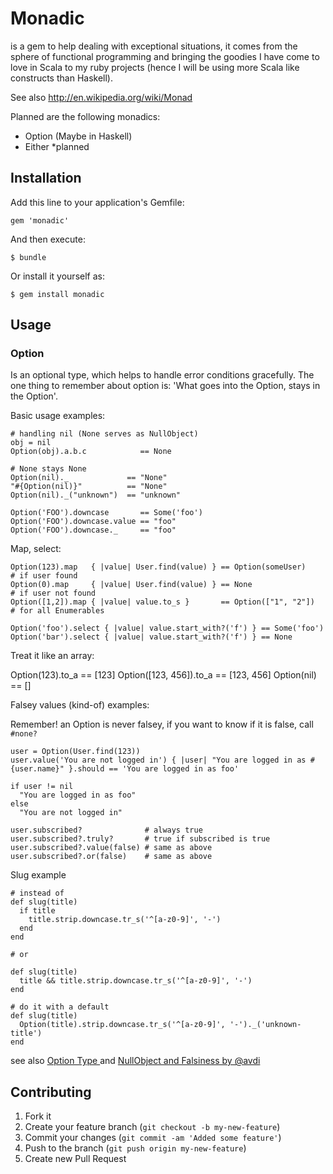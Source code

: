 # Monadic

is a gem to help dealing with exceptional situations, it comes from the sphere of functional programming and bringing the goodies I have come to love in Scala to my ruby projects (hence I will be using more Scala like constructs than Haskell).

See also http://en.wikipedia.org/wiki/Monad

Planned are the following monadics:

- Option (Maybe in Haskell)
- Either *planned

## Installation

Add this line to your application's Gemfile:

    gem 'monadic'

And then execute:

    $ bundle

Or install it yourself as:

    $ gem install monadic

## Usage

### Option
Is an optional type, which helps to handle error conditions gracefully. The one thing to remember about option is: 'What goes into the Option, stays in the Option'.

Basic usage examples:

    # handling nil (None serves as NullObject)
    obj = nil
    Option(obj).a.b.c            == None

    # None stays None
    Option(nil)._             == "None"
    "#{Option(nil)}"          == "None"
    Option(nil)._("unknown")  == "unknown"

    Option('FOO').downcase       == Some('foo') 
    Option('FOO').downcase.value == "foo"
    Option('FOO').downcase._     == "foo"

Map, select:
    
    Option(123).map   { |value| User.find(value) } == Option(someUser)    # if user found
    Option(0).map     { |value| User.find(value) } == None                # if user not found
    Option([1,2]).map { |value| value.to_s }       == Option(["1", "2"])  # for all Enumerables

    Option('foo').select { |value| value.start_with?('f') } == Some('foo')
    Option('bar').select { |value| value.start_with?('f') } == None

Treat it like an array:

  Option(123).to_a         == [123]
  Option([123, 456]).to_a  == [123, 456]
  Option(nil)              == []

Falsey values (kind-of) examples:

Remember! an Option is never falsey, if you want to know if it is false, call `#none?`

    user = Option(User.find(123))
    user.value('You are not logged in') { |user| "You are logged in as #{user.name}" }.should == 'You are logged in as foo'

    if user != nil
      "You are logged in as foo"
    else
      "You are not logged in"

    user.subscribed?              # always true
    user.subscribed?.truly?       # true if subscribed is true
    user.subscribed?.value(false) # same as above
    user.subscribed?.or(false)    # same as above

Slug example

    # instead of 
    def slug(title)
      if title
        title.strip.downcase.tr_s('^[a-z0-9]', '-')
      end
    end

    # or 

    def slug(title)
      title && title.strip.downcase.tr_s('^[a-z0-9]', '-')
    end

    # do it with a default
    def slug(title)
      Option(title).strip.downcase.tr_s('^[a-z0-9]', '-')._('unknown-title')
    end


see also [Option Type ](http://devblog.avdi.org/2011/05/30/null-objects-and-falsiness/) and 
[NullObject and Falsiness by @avdi](http://devblog.avdi.org/2011/05/30/null-objects-and-falsiness/)

## Contributing

1. Fork it
2. Create your feature branch (`git checkout -b my-new-feature`)
3. Commit your changes (`git commit -am 'Added some feature'`)
4. Push to the branch (`git push origin my-new-feature`)
5. Create new Pull Request

